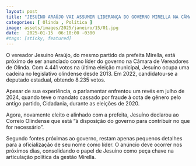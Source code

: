 ```yaml
---
layout: post
title: "JESUÍNO ARAÚJO VAI ASSUMIR LIDERANÇA DO GOVERNO MIRELLA NA CÂMARA"
categories: [ Olinda , Política ]
image: assets/images/2025/janeiro/15/01.jpg
date:   2025-01-15  06:10:00 -0300
#tags: [sticky, featured]
---
```

O vereador Jesuíno Araújo, do mesmo partido da prefeita Mirella, está próximo de ser anunciado como líder do governo na Câmara de Vereadores de Olinda. Com 4.441 votos na última eleição municipal, Jesuíno ocupa uma cadeira no legislativo olindense desde 2013. Em 2022, candidatou-se a deputado estadual, obtendo 8.235 votos.

Apesar de sua experiência, o parlamentar enfrentou um revés em julho de 2024, quando teve o mandato cassado por fraude à cota de gênero pelo antigo partido, Cidadania, durante as eleições de 2020.

Agora, novamente eleito e alinhado com a prefeita, Jesuíno declarou ao Correio Olindense que está “à disposição do governo para contribuir no que for necessário”.

Segundo fontes próximas ao governo, restam apenas pequenos detalhes para a oficialização de seu nome como líder. O anúncio deve ocorrer nos próximos dias, consolidando o papel de Jesuíno como peça chave na articulação política da gestão Mirella.